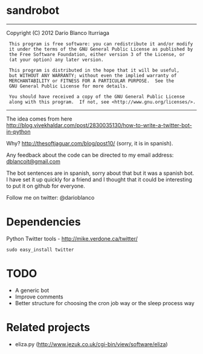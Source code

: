 sandrobot
=========

*************************************************************************
 Copyright (C) 2012  Darío Blanco Iturriaga

     This program is free software: you can redistribute it and/or modify
     it under the terms of the GNU General Public License as published by
     the Free Software Foundation, either version 3 of the License, or
     (at your option) any later version.

     This program is distributed in the hope that it will be useful,
     but WITHOUT ANY WARRANTY; without even the implied warranty of
     MERCHANTABILITY or FITNESS FOR A PARTICULAR PURPOSE.  See the
     GNU General Public License for more details.

     You should have received a copy of the GNU General Public License
     along with this program.  If not, see <http://www.gnu.org/licenses/>.
*************************************************************************



The idea comes from here
http://blog.vivekhaldar.com/post/2830035130/how-to-write-a-twitter-bot-in-python

Why? http://thesoftjaguar.com/blog/post10/ (sorry, it is in spanish).

Any feedback about the code can be directed to my email address: dblancoit@gmail.com

The bot sentences are in spanish, sorry about that but it was a spanish bot. I have set it up quickly for a friend and I thought that it could be interesting to put it on github for everyone.

Follow me on twitter: @darioblanco


# Dependencies
Python Twitter tools - http://mike.verdone.ca/twitter/

    sudo easy_install twitter


# TODO
* A generic bot
* Improve comments
* Better structure for choosing the cron job way or the sleep process way


# Related projects
* eliza.py (http://www.jezuk.co.uk/cgi-bin/view/software/eliza)
